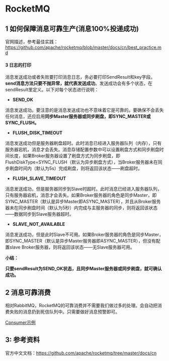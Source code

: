 # RocketMQ

## 1 如何保障消息可靠生产(消息100%投递成功)

官网描述，参考最佳实践：https://github.com/apache/rocketmq/blob/master/docs/cn/best_practice.md

#### 3 日志的打印

消息发送成功或者失败要打印消息日志，务必要打印SendResult和key字段。**send消息方法只要不抛异常，就代表发送成功**。发送成功会有多个状态，在sendResult里定义。以下对每个状态进行说明：

- **SEND_OK**

消息发送成功。要注意的是消息发送成功也不意味着它是可靠的。要确保不会丢失任何消息，还应启用**同步Master服务器或同步刷盘，即SYNC_MASTER或SYNC_FLUSH。**

- **FLUSH_DISK_TIMEOUT**

消息发送成功但是服务器刷盘超时。此时消息已经进入服务器队列（内存），只有服务器宕机，消息才会丢失。消息存储配置参数中可以设置刷盘方式和同步刷盘时间长度，如果Broker服务器设置了刷盘方式为同步刷盘，即FlushDiskType=SYNC_FLUSH（默认为异步刷盘方式），当Broker服务器未在同步刷盘时间内（默认为5s）完成刷盘，则将返回该状态——刷盘超时。

- **FLUSH_SLAVE_TIMEOUT**

消息发送成功，但是服务器同步到Slave时超时。此时消息已经进入服务器队列，只有服务器宕机，消息才会丢失。如果Broker服务器的角色是同步Master，即SYNC_MASTER（默认是异步Master即ASYNC_MASTER），并且从Broker服务器未在同步刷盘时间（默认为5秒）内完成与主服务器的同步，则将返回该状态——数据同步到Slave服务器超时。

- **SLAVE_NOT_AVAILABLE**

消息发送成功，但是此时Slave不可用。如果Broker服务器的角色是同步Master，即SYNC_MASTER（默认是异步Master服务器即ASYNC_MASTER），但没有配置slave Broker服务器，则将返回该状态——无Slave服务器可用。

**小结：**

**只要sendResult为SEND_OK状态，且同步Master服务器或同步刷盘，就可确认成功。**



## 2 消息可靠消费

相对RabbitMQ，RocketMQ的可靠消费并不需要我们做过多的处理。会自动把消费失败的消息扔到死信队列中。只需要做好消息预警即可。

[Consumer示例](spring-boot-rocketmq/rocketmq-consumer/src/main/java/com/example/service/ConsumerCluster.java)





## 3: 参考资料

官方中文文档：https://github.com/apache/rocketmq/tree/master/docs/cn